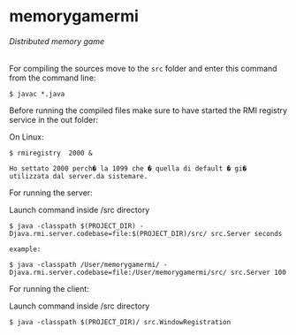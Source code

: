 # memorygamermi
###### Distributed memory game



For compiling the sources move to the `src` folder and enter this command from the command line:
```
$ javac *.java
```

Before running the compiled files make sure to have started the RMI registry service in the out folder:

On Linux:
```
$ rmiregistry  2000 &

Ho settato 2000 perch� la 1099 che � quella di default � gi� utilizzata dal server.da sistemare.
```

For running the server:

Launch command inside /src directory

```
$ java -classpath $(PROJECT_DIR) -Djava.rmi.server.codebase=file:$(PROJECT_DIR)/src/ src.Server seconds

example:

$ java -classpath /User/memorygamermi/ -Djava.rmi.server.codebase=file:/User/memorygamermi/src/ src.Server 100

```

For running the client:

Launch command inside /src directory
```
$ java -classpath $(PROJECT_DIR)/ src.WindowRegistration



```
